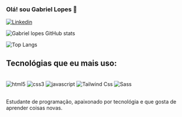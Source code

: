 ### Olá! sou Gabriel Lopes 👋

[![Linkedin](https://img.shields.io/badge/LinkedIn-0077B5?style=for-the-badge&logo=linkedin&logoColor=white)](https://www.linkedin.com/in/gabrielferreeira/)

![Gabriel lopes GitHub stats](https://github-readme-stats.vercel.app/api?username=gabrielferreeira&show_icons=true&theme=dracula)

![Top Langs](https://github-readme-stats.vercel.app/api/top-langs/?username=gabrielferreeira&exclude_repo=github-readme-stats,anuraghazra.github.io&theme=dracula)

## Tecnológias que eu mais uso:

<div style="display: inline_block"><br/>
<img src="https://img.shields.io/badge/HTML5-E34F26?style=for-the-badge&logo=html5&logoColor=white" alt="html5" align="center">
<img src="https://img.shields.io/badge/CSS3-1572B6?style=for-the-badge&logo=css3&logoColor=white" alt="css3" align="center">
<img src="https://img.shields.io/badge/JavaScript-F7DF1E?style=for-the-badge&logo=javascript&logoColor=black" alt="javascript" align="center">
<img src="https://img.shields.io/badge/Tailwind_CSS-38B2AC?style=for-the-badge&logo=tailwind-css&logoColor=white" alt="Tailwind Css" align="center">
<img src="https://img.shields.io/badge/Sass-CC6699?style=for-the-badge&logo=sass&logoColor=white" alt="Sass" align="center">
</div><br/>

Estudante de programação, apaixonado por tecnológia e que gosta de aprender coisas novas.
